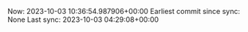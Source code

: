 Now: 2023-10-03 10:36:54.987906+00:00 Earliest commit since sync: None Last sync: 2023-10-03 04:29:08+00:00

